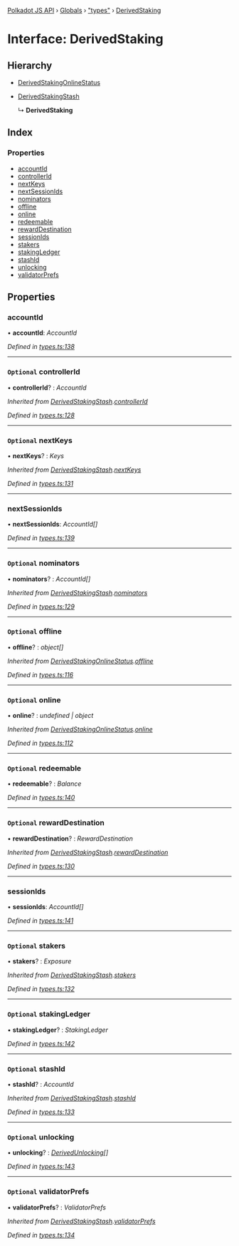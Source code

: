 [Polkadot JS API](../README.md) › [Globals](../globals.md) › ["types"](../modules/_types_.md) › [DerivedStaking](_types_.derivedstaking.md)

# Interface: DerivedStaking

## Hierarchy

* [DerivedStakingOnlineStatus](_types_.derivedstakingonlinestatus.md)

* [DerivedStakingStash](_types_.derivedstakingstash.md)

  ↳ **DerivedStaking**

## Index

### Properties

* [accountId](_types_.derivedstaking.md#accountid)
* [controllerId](_types_.derivedstaking.md#optional-controllerid)
* [nextKeys](_types_.derivedstaking.md#optional-nextkeys)
* [nextSessionIds](_types_.derivedstaking.md#nextsessionids)
* [nominators](_types_.derivedstaking.md#optional-nominators)
* [offline](_types_.derivedstaking.md#optional-offline)
* [online](_types_.derivedstaking.md#optional-online)
* [redeemable](_types_.derivedstaking.md#optional-redeemable)
* [rewardDestination](_types_.derivedstaking.md#optional-rewarddestination)
* [sessionIds](_types_.derivedstaking.md#sessionids)
* [stakers](_types_.derivedstaking.md#optional-stakers)
* [stakingLedger](_types_.derivedstaking.md#optional-stakingledger)
* [stashId](_types_.derivedstaking.md#optional-stashid)
* [unlocking](_types_.derivedstaking.md#optional-unlocking)
* [validatorPrefs](_types_.derivedstaking.md#optional-validatorprefs)

## Properties

###  accountId

• **accountId**: *AccountId*

*Defined in [types.ts:138](https://github.com/polkadot-js/api/blob/2338ecc2d7/packages/api-derive/src/types.ts#L138)*

___

### `Optional` controllerId

• **controllerId**? : *AccountId*

*Inherited from [DerivedStakingStash](_types_.derivedstakingstash.md).[controllerId](_types_.derivedstakingstash.md#optional-controllerid)*

*Defined in [types.ts:128](https://github.com/polkadot-js/api/blob/2338ecc2d7/packages/api-derive/src/types.ts#L128)*

___

### `Optional` nextKeys

• **nextKeys**? : *Keys*

*Inherited from [DerivedStakingStash](_types_.derivedstakingstash.md).[nextKeys](_types_.derivedstakingstash.md#optional-nextkeys)*

*Defined in [types.ts:131](https://github.com/polkadot-js/api/blob/2338ecc2d7/packages/api-derive/src/types.ts#L131)*

___

###  nextSessionIds

• **nextSessionIds**: *AccountId[]*

*Defined in [types.ts:139](https://github.com/polkadot-js/api/blob/2338ecc2d7/packages/api-derive/src/types.ts#L139)*

___

### `Optional` nominators

• **nominators**? : *AccountId[]*

*Inherited from [DerivedStakingStash](_types_.derivedstakingstash.md).[nominators](_types_.derivedstakingstash.md#optional-nominators)*

*Defined in [types.ts:129](https://github.com/polkadot-js/api/blob/2338ecc2d7/packages/api-derive/src/types.ts#L129)*

___

### `Optional` offline

• **offline**? : *object[]*

*Inherited from [DerivedStakingOnlineStatus](_types_.derivedstakingonlinestatus.md).[offline](_types_.derivedstakingonlinestatus.md#optional-offline)*

*Defined in [types.ts:116](https://github.com/polkadot-js/api/blob/2338ecc2d7/packages/api-derive/src/types.ts#L116)*

___

### `Optional` online

• **online**? : *undefined | object*

*Inherited from [DerivedStakingOnlineStatus](_types_.derivedstakingonlinestatus.md).[online](_types_.derivedstakingonlinestatus.md#optional-online)*

*Defined in [types.ts:112](https://github.com/polkadot-js/api/blob/2338ecc2d7/packages/api-derive/src/types.ts#L112)*

___

### `Optional` redeemable

• **redeemable**? : *Balance*

*Defined in [types.ts:140](https://github.com/polkadot-js/api/blob/2338ecc2d7/packages/api-derive/src/types.ts#L140)*

___

### `Optional` rewardDestination

• **rewardDestination**? : *RewardDestination*

*Inherited from [DerivedStakingStash](_types_.derivedstakingstash.md).[rewardDestination](_types_.derivedstakingstash.md#optional-rewarddestination)*

*Defined in [types.ts:130](https://github.com/polkadot-js/api/blob/2338ecc2d7/packages/api-derive/src/types.ts#L130)*

___

###  sessionIds

• **sessionIds**: *AccountId[]*

*Defined in [types.ts:141](https://github.com/polkadot-js/api/blob/2338ecc2d7/packages/api-derive/src/types.ts#L141)*

___

### `Optional` stakers

• **stakers**? : *Exposure*

*Inherited from [DerivedStakingStash](_types_.derivedstakingstash.md).[stakers](_types_.derivedstakingstash.md#optional-stakers)*

*Defined in [types.ts:132](https://github.com/polkadot-js/api/blob/2338ecc2d7/packages/api-derive/src/types.ts#L132)*

___

### `Optional` stakingLedger

• **stakingLedger**? : *StakingLedger*

*Defined in [types.ts:142](https://github.com/polkadot-js/api/blob/2338ecc2d7/packages/api-derive/src/types.ts#L142)*

___

### `Optional` stashId

• **stashId**? : *AccountId*

*Inherited from [DerivedStakingStash](_types_.derivedstakingstash.md).[stashId](_types_.derivedstakingstash.md#optional-stashid)*

*Defined in [types.ts:133](https://github.com/polkadot-js/api/blob/2338ecc2d7/packages/api-derive/src/types.ts#L133)*

___

### `Optional` unlocking

• **unlocking**? : *[DerivedUnlocking](../modules/_types_.md#derivedunlocking)[]*

*Defined in [types.ts:143](https://github.com/polkadot-js/api/blob/2338ecc2d7/packages/api-derive/src/types.ts#L143)*

___

### `Optional` validatorPrefs

• **validatorPrefs**? : *ValidatorPrefs*

*Inherited from [DerivedStakingStash](_types_.derivedstakingstash.md).[validatorPrefs](_types_.derivedstakingstash.md#optional-validatorprefs)*

*Defined in [types.ts:134](https://github.com/polkadot-js/api/blob/2338ecc2d7/packages/api-derive/src/types.ts#L134)*
